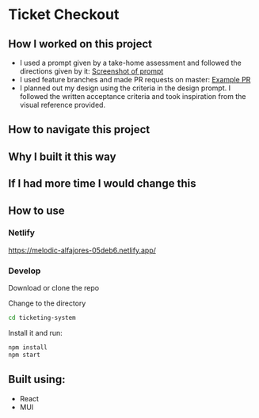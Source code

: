 # Ticket Checkout

## How I worked on this project
- I used a prompt given by a take-home assessment and followed the directions given by it: [Screenshot of prompt](https://user-images.githubusercontent.com/22102599/232319188-9ac34d32-f793-43dd-b794-a7f23dfe91f5.png)
- I used feature branches and made PR requests on master: [Example PR](https://github.com/devkdn/ticket-checkout/pull/5)
- I planned out my design using the criteria in the design prompt. I followed the written acceptance criteria and took inspiration from the visual reference provided.

## How to navigate this project

## Why I built it this way

## If I had more time I would change this

## How to use

### Netlify
https://melodic-alfajores-05deb6.netlify.app/

### Develop
Download or clone the repo

Change to the directory

```sh
cd ticketing-system
```

Install it and run:

```sh
npm install
npm start
```

## Built using:
- React
- MUI
